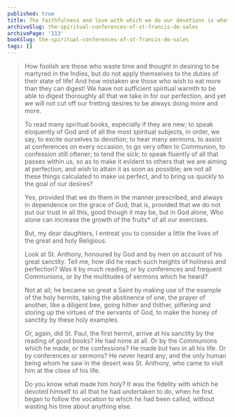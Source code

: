 ```yaml
---
published: true
title: The faithfulness and love with which we do our devotions is what brings us to perfection
archiveSlug: the-spiritual-conferences-of-st-francis-de-sales
archivePage: '113'
bookSlug: the-spiritual-conferences-of-st-francis-de-sales
tags: []
---
```


> How foolish are those who waste time and thought in desiring to be martyred in the Indies, but do not apply themselves to the duties of their state of life! And how mistaken are those who wish to eat more than they can digest! We have not sufficient spiritual warmth to be able to digest thoroughly all that we take in for our perfection, and yet we will not cut off our fretting desires to be always doing more and more.
> 
> To read many spiritual books, especially if they are new; to speak eloquently of God and of all the most spiritual subjects, in order, we say, to excite ourselves to devotion; to hear many sermons, to assist at conferences on every occasion, to go very often to Communion, to confession still oftener; to tend the sick; to speak fluently of all that passes within us, so as to make it evident to others that we are aiming at perfection, and wish to attain it as soon as possible; are not all these things calculated to make us perfect, and to bring us quickly to the goal of our desires?
> 
> Yes, provided that we do them in the manner prescribed, and always in dependence on the grace of God; that is, provided that we do not put our trust in all this, good though it may be, but in God alone, Who alone can increase the growth of the fruits* of all our exercises.
> 
> But, my dear daughters, I entreat you to consider a little the lives of the great and holy Religious.
> 
> Look at St. Anthony, honoured by God and by men on account of his great sanctity. Tell me, how did he reach such heights of holiness and perfection? Was it by much reading, or by conferences and frequent Communions, or by the multitudes of sermons which he heard?
> 
> Not at all; he became so great a Saint by making use of the example of the holy hermits, taking the abstinence of one, the prayer of another, like a diligent bee, going hither and thither, pilfering and storing up the virtues of the servants of God, to make the honey of sanctity by these holy examples.
> 
> Or, again, did St. Paul, the first hermit, arrive at his sanctity by the reading of good books? He had none at all. Or by the Communions which he made, or the confessions? He made but two in all his life. Or by conferences or sermons? He never heard any; and the only human being whom he saw in the desert was St. Anthony, who came to visit him at the close of his life.
> 
> Do you know what made him holy? It was the fidelity with which he devoted himself to all that he had undertaken to do, when he first began to follow the vocation to which he had been called, without wasting his time about anything else.